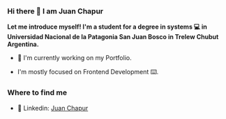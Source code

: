 ### Hi there 👋 I am Juan Chapur

__Let me introduce myself! I'm a student for a degree in systems 💻 in Universidad Nacional de la Patagonia San Juan Bosco in Trelew Chubut Argentina.__

- 💼 I'm currently working on my Portfolio.

- I'm mostly focused on Frontend Development ⌨️. 

### Where to find me

- 👔 Linkedin: [Juan Chapur](https://www.linkedin.com/in/juan-chapur-1b57601a3/)
